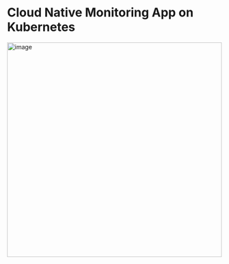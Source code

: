 # Cloud Native Monitoring App on Kubernetes

<img width="502" alt="image" src="https://github.com/meltedhyperion/a-useless-yet-overengineered-devops-project/assets/90302042/f4ce8fa4-e96e-42fd-9ab3-00ab8ef95c5f">
